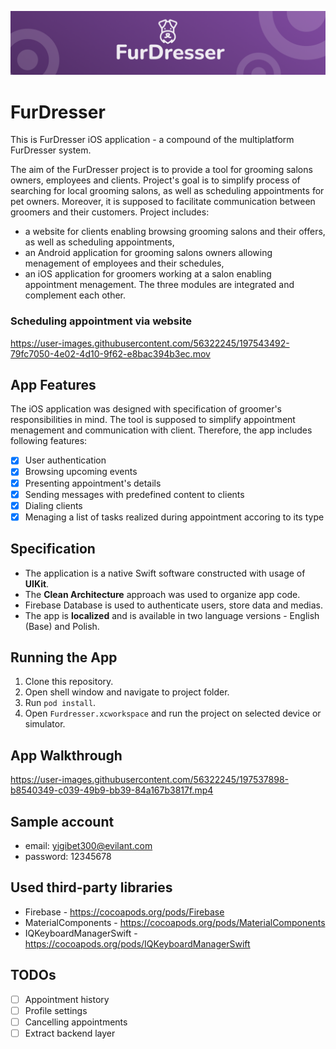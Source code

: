 
![Logo](/media/header.png)

# FurDresser

This is FurDresser iOS application - a compound of the multiplatform FurDresser system. 

The aim of the FurDresser project is to provide a tool for grooming salons owners, employees and clients. Project's goal is to simplify process of searching for local grooming salons, as well as scheduling appointments for pet owners. Moreover, it is supposed to facilitate communication between groomers and their customers. Project includes:
- a website for clients enabling browsing grooming salons and their offers, as well as scheduling appointments,
- an Android application for grooming salons owners allowing menagement of employees and their schedules,
- an iOS application for groomers working at a salon enabling appointment menagement.
The three modules are integrated and complement each other.

### Scheduling appointment via website

https://user-images.githubusercontent.com/56322245/197543492-79fc7050-4e02-4d10-9f62-e8bac394b3ec.mov

## App Features

The iOS application was designed with specification of groomer's responsibilities in mind. The tool is supposed to simplify appointment menagement and communication with client. Therefore, the app includes following features:

- [x] User authentication
- [x] Browsing upcoming events
- [x] Presenting appointment's details
- [x] Sending messages with predefined content to clients
- [x] Dialing clients
- [x] Menaging a list of tasks realized during appointment accoring to its type 

## Specification

- The application is a native Swift software constructed with usage of **UIKit**.
- The **Clean Architecture** approach was used to organize app code.
- Firebase Database is used to authenticate users, store data and medias.
- The app is **localized** and is available in two language versions - English (Base) and Polish.

## Running the App

1. Clone this repository.
1. Open shell window and navigate to project folder.
1. Run `pod install`.
1. Open `Furdresser.xcworkspace` and run the project on selected device or simulator.

## App Walkthrough

https://user-images.githubusercontent.com/56322245/197537898-b8540349-c039-49b9-bb39-84a167b3817f.mp4

## Sample account

- email: yigibet300@evilant.com
- password: 12345678

## Used third-party libraries
- Firebase - https://cocoapods.org/pods/Firebase
- MaterialComponents - https://cocoapods.org/pods/MaterialComponents
- IQKeyboardManagerSwift - https://cocoapods.org/pods/IQKeyboardManagerSwift

## TODOs
- [ ] Appointment history
- [ ] Profile settings
- [ ] Cancelling appointments
- [ ] Extract backend layer
